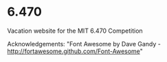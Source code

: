 6.470
=====

Vacation website for the MIT 6.470 Competition

Acknowledgements:
"Font Awesome by Dave Gandy - http://fortawesome.github.com/Font-Awesome"
